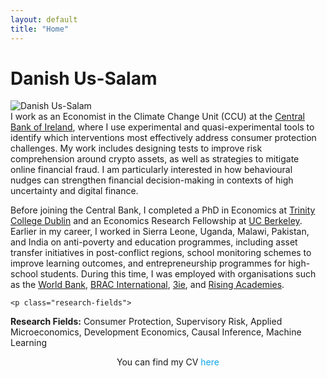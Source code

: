 ```yaml
---
layout: default
title: "Home"
---
```


<h1 class="page-name">Danish Us-Salam</h1>

<div class="about-hero">
  <div class="profile-pic">
    <img src="{{ '/assets/profile4.jpg' | relative_url }}" alt="Danish Us-Salam">
  </div>
  <div class="bio">
I work as an Economist in the Climate Change Unit (CCU) at the <a href="https://www.centralbank.ie/" target="_blank" rel="noopener noreferrer">Central Bank of Ireland</a>, where I use experimental and quasi-experimental tools to identify which interventions most effectively address consumer protection challenges. My work includes designing tests to improve risk comprehension around crypto assets, as well as strategies to mitigate online financial fraud. I am particularly interested in how behavioural nudges can strengthen financial decision-making in contexts of high uncertainty and digital finance.

<p>  
</p>   
Before joining the Central Bank, I completed a PhD in Economics at <a href="https://www.tcd.ie/" target="_blank" rel="noopener noreferrer">Trinity College Dublin</a>  and an Economics Research Fellowship at <a href="https://www.berkeley.edu/" target="_blank" rel="noopener noreferrer">UC Berkeley</a>. Earlier in my career, I worked in Sierra Leone, Uganda, Malawi, Pakistan, and India on anti-poverty and education programmes, including asset transfer initiatives in post-conflict regions, school monitoring schemes to improve learning outcomes, and entrepreneurship programmes for high-school students. During this time, I was employed with organisations such as the 
<a href="https://www.worldbank.org" target="_blank" rel="noopener noreferrer">World Bank</a>, 
<a href="https://www.bracinternational.nl" target="_blank" rel="noopener noreferrer">BRAC International</a>, 
<a href="https://www.3ieimpact.org" target="_blank" rel="noopener noreferrer">3ie</a>, and 
<a href="https://www.risingacademies.com" target="_blank" rel="noopener noreferrer">Rising Academies</a>.

  
    <p class="research-fields">
  <strong>Research Fields:</strong> Consumer Protection, Supervisory Risk, Applied Microeconomics, Development Economics, Causal Inference, Machine Learning
</p>

<p class="cv-line" style="text-align:center;">
  You can find my CV 
  <a href="{{ '/assets/Danish_CV.pdf' | relative_url }}"
     target="_blank" rel="noopener noreferrer"
     style="color:#0ea5e9; text-decoration:none;">
     here
  </a>
</p>

<p class="icon-row" style="text-align:center;">
  <a href="mailto:ussalamd@tcd.ie" target="_blank" rel="noopener noreferrer" aria-label="Email" style="color:black;">
    <i class="fa-solid fa-envelope fa-lg"></i>
  </a>
  <a href="https://scholar.google.com/citations?user=NbSatAYAAAAJ&hl=en" target="_blank" rel="noopener noreferrer" aria-label="Google Scholar" style="color:black;">
    <i class="fa-solid fa-graduation-cap fa-lg"></i>
  </a>
  <a href="https://www.linkedin.com/in/danishussalam/" target="_blank" rel="noopener noreferrer" aria-label="LinkedIn" style="color:black;">
    <i class="fa-brands fa-linkedin fa-lg"></i>
  </a>
  <a href="https://x.com/DanishUsSalam2" target="_blank" rel="noopener noreferrer" aria-label="Twitter/X" style="color:black;">
    <i class="fa-brands fa-x-twitter fa-lg"></i>
  </a>
</p>
